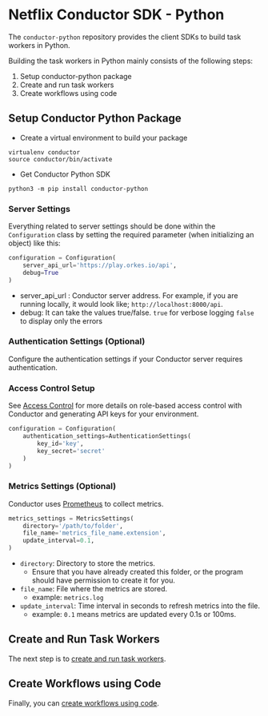 # Netflix Conductor SDK - Python

The `conductor-python` repository provides the client SDKs to build task workers in Python.

Building the task workers in Python mainly consists of the following steps:

1. Setup conductor-python package
2. Create and run task workers
3. Create workflows using code

## Setup Conductor Python Package​

- Create a virtual environment to build your package

```shell
virtualenv conductor
source conductor/bin/activate
```

- Get Conductor Python SDK

```shell
python3 -m pip install conductor-python
```

### Server Settings

Everything related to server settings should be done within the `Configuration` class by setting the required parameter (when initializing an object) like this:

```python
configuration = Configuration(
    server_api_url='https://play.orkes.io/api',
    debug=True
)
```

- server_api_url : Conductor server address. For example, if you are running locally, it would look like; `http://localhost:8000/api`.
- debug: It can take the values true/false. `true` for verbose logging `false` to display only the errors

### Authentication Settings (Optional)

Configure the authentication settings if your Conductor server requires authentication.

### Access Control Setup

See [Access Control](https://orkes.io/content/docs/getting-started/concepts/access-control) for more details on role-based access control with Conductor and generating API keys for your environment.

```python
configuration = Configuration(
    authentication_settings=AuthenticationSettings(
        key_id='key',
        key_secret='secret'
    )
)
```

### Metrics Settings (Optional)

Conductor uses [Prometheus](https://prometheus.io/) to collect metrics.

```python
metrics_settings = MetricsSettings(
    directory='/path/to/folder',
    file_name='metrics_file_name.extension',
    update_interval=0.1,
)
```

- `directory`: Directory to store the metrics.
  - Ensure that you have already created this folder, or the program should have permission to create it for you.
- `file_name`: File where the metrics are stored.
  - example: `metrics.log`
- `update_interval`: Time interval in seconds to refresh metrics into the file.
  - example: `0.1` means metrics are updated every 0.1s or 100ms.

## Create and Run Task Workers

The next step is to [create and run task workers](https://github.com/conductor-sdk/conductor-python/tree/main/docs/worker).

## Create Workflows using Code

Finally, you can [create workflows using code](https://github.com/conductor-sdk/conductor-python/tree/main/docs/workflow).
